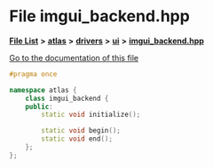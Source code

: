 

# File imgui\_backend.hpp

[**File List**](files.md) **>** [**atlas**](dir_1e6ffef027cfcf7ded3287660b505c9f.md) **>** [**drivers**](dir_1605561db8076fbb4262fa758aa3edc0.md) **>** [**ui**](dir_ff140d359ab74e0fd6356ef2a8a2700b.md) **>** [**imgui\_backend.hpp**](imgui__backend_8hpp.md)

[Go to the documentation of this file](imgui__backend_8hpp.md)


```C++
#pragma once

namespace atlas {
    class imgui_backend {
    public:
        static void initialize();

        static void begin();
        static void end();
    };
};
```


